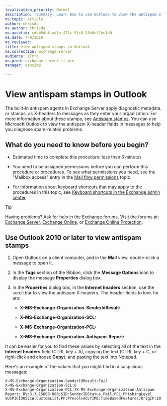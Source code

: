 ```yaml
---
localization_priority: Normal
description: 'Summary: Learn how to use Outlook to view the antispam stamps that Exchange Server 2016 and Exchange Server 2019 applied to an email message.'
ms.topic: article
author: chrisda
ms.author: chrisda
ms.assetid: cddb5dbf-ad1e-471c-9fc8-28ddcf7ec1d0
ms.date: 7/9/2018
ms.reviewer: 
title: View antispam stamps in Outlook
ms.collection: exchange-server
audience: ITPro
ms.prod: exchange-server-it-pro
manager: dansimp

---
```


# View antispam stamps in Outlook

The built-in antispam agents in Exchange Server apply diagnostic metadata, or stamps, as X-headers to messages as they enter your organization. For more information about these stamps, see [Antispam stamps](antispam-stamps.md). You can use Microsoft Outlook to view the antispam X-header fields in messages to help you diagnose spam-related problems.

## What do you need to know before you begin?

- Estimated time to complete this procedure: less than 5 minutes

- You need to be assigned permissions before you can perform this procedure or procedures. To see what permissions you need, see the "Mailbox access" entry in the [Mail flow permissions](../../permissions/feature-permissions/mail-flow-permissions.md) topic.

- For information about keyboard shortcuts that may apply to the procedures in this topic, see [Keyboard shortcuts in the Exchange admin center](../../about-documentation/exchange-admin-center-keyboard-shortcuts.md).

> [!TIP]
> Having problems? Ask for help in the Exchange forums. Visit the forums at: [Exchange Server](https://go.microsoft.com/fwlink/p/?linkId=60612), [Exchange Online](https://go.microsoft.com/fwlink/p/?linkId=267542), or [Exchange Online Protection](https://go.microsoft.com/fwlink/p/?linkId=285351).

## Use Outlook 2010 or later to view antispam stamps

1. Open Outlook on a client computer, and in the **Mail** view, double-click a message to open it.

2. In the **Tags** section of the Ribbon, click the **Message Options** icon to display the message **Properties** dialog box.

3. In the **Properties** dialog box, in the **Internet headers** section, use the scroll bar to view the antispam X-headers. The header fields to look for are:

   - **X-MS-Exchange-Organization-SenderIdResult:**

   - **X-MS-Exchange-Organization-SCL:**

   - **X-MS-Exchange-Organization-PCL:**

   - **X-MS-Exchange-Organization-Antispam-Report:**

It can be easier for you to find these values by selecting all of the text in the **Internet headers** field (CTRL key + A), copying the text (CTRL key + C, or right-click and choose **Copy**), and pasting the text into Notepad.

Here's an example of the values that you might find in a suspicious messages:

```
X-MS-Exchange-Organization-SenderIdResult:Fail
X-MS-Exchange-Organization-SCL:6
X-MS-Exchange-Organization-PCL:7X-MS-Exchange-Organization-Antispam-Report: DV:3.3.15608.880;SID:SenderIDStatus Fail;PCL:PhishingLevel SUSPICIOUS;CW:CustomList;PP:Presolved;TIME:TimeBasedFeatures;OrigIP:10.1.1.1
```

